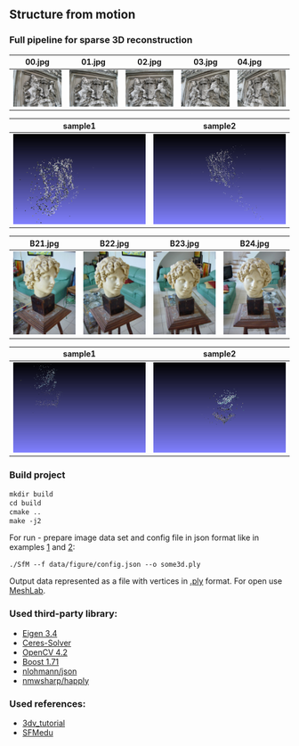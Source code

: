 ## Structure from motion
### Full pipeline for sparse 3D reconstruction

00.jpg  | 01.jpg | 02.jpg | 03.jpg | 04.jpg |
:------:|:-------:|:------:|:-------:|:-------|
![](resource/data/relief/00.jpg)  |  ![](resource/data/relief/01.jpg) | ![](resource/data/relief/02.jpg) | ![](resource/data/relief/03.jpg) | ![](resource/data/relief/04.jpg) |

| sample1 | sample2 |
:--------:|:--------:| 
|![](gitresource/sample1_relief.png) | ![](gitresource/sample2_relief.png) |
<b></b>

B21.jpg  | B22.jpg | B23.jpg | B24.jpg |
:-------:|:-------:|:-------:|:-------:|
![](resource/data/figure/B21.jpg)  |  ![](resource/data/figure/B22.jpg) | ![](resource/data/figure/B23.jpg) | ![](resource/data/figure/B24.jpg) |

| sample1  | sample2 |
:------:|:--------:| 
|![](gitresource/sample1_figure.png) | ![](gitresource/sample2_figure.png) |

### Build project
```
mkdir build
cd build
cmake ..
make -j2
```
For run - prepare image data set and config file in json format like in examples [1](/resource/data/relief/config.json) and [2](/resource/data/figure/config.json):
```
./SfM --f data/figure/config.json --o some3d.ply
```
Output data represented as a file with vertices in [.ply](http://paulbourke.net/dataformats/ply/) format. For open use [MeshLab](https://meshlab.net/).

### Used third-party library:
* [Eigen 3.4](https://eigen.tuxfamily.org)
* [Ceres-Solver](http://ceres-solver.org/)
* [OpenCV 4.2](https://github.com/opencv/opencv)
* [Boost 1.71](https://www.boost.org/)
* [nlohmann/json](https://github.com/nlohmann/json)
* [nmwsharp/happly](https://github.com/nmwsharp/happly)


### Used references:
* [3dv_tutorial](https://github.com/sunglok/3dv_tutorial/releases/download/misc/3dv_slides.pdf) 
* [SFMedu](https://3dvision.princeton.edu/courses/SFMedu/)
